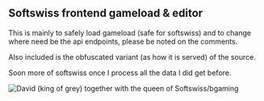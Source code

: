 ## Softswiss frontend gameload & editor
This is mainly to safely load gameload (safe for softswiss) and to change where need be the api endpoints, please be noted on the comments.

Also included is the obfuscated variant (as how it is served) of the source.

Soon more of softswiss once I process all the data I did get before.


![David (king of grey) together with the queen of Softswiss/bgaming](https://i.imgur.com/P81j3EH.jpeg)